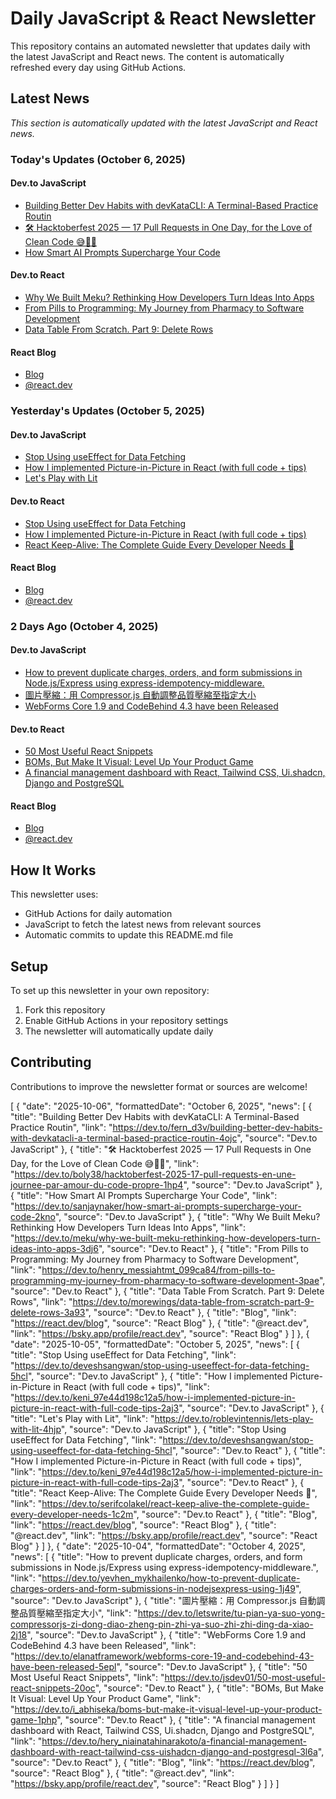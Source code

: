 # Daily JavaScript & React Newsletter

This repository contains an automated newsletter that updates daily with the latest JavaScript and React news. The content is automatically refreshed every day using GitHub Actions.

## Latest News

*This section is automatically updated with the latest JavaScript and React news.*

### Today's Updates (October 6, 2025)

#### Dev.to JavaScript

- [Building Better Dev Habits with devKataCLI: A Terminal-Based Practice Routin](https://dev.to/fern_d3v/building-better-dev-habits-with-devkatacli-a-terminal-based-practice-routin-4ojc)
- [🛠️ Hacktoberfest 2025 — 17 Pull Requests in One Day, for the Love of Clean Code 😅🤖🧠](https://dev.to/boly38/hacktoberfest-2025-17-pull-requests-en-une-journee-par-amour-du-code-propre-1hp4)
- [How Smart AI Prompts Supercharge Your Code](https://dev.to/sanjaynaker/how-smart-ai-prompts-supercharge-your-code-2kno)

#### Dev.to React

- [Why We Built Meku? Rethinking How Developers Turn Ideas Into Apps](https://dev.to/meku/why-we-built-meku-rethinking-how-developers-turn-ideas-into-apps-3dj6)
- [From Pills to Programming: My Journey from Pharmacy to Software Development](https://dev.to/henry_messiahtmt_099ca84/from-pills-to-programming-my-journey-from-pharmacy-to-software-development-3pae)
- [Data Table From Scratch. Part 9: Delete Rows](https://dev.to/morewings/data-table-from-scratch-part-9-delete-rows-3a93)

#### React Blog

- [Blog](https://react.dev/blog)
- [@react.dev](https://bsky.app/profile/react.dev)

### Yesterday's Updates (October 5, 2025)

#### Dev.to JavaScript

- [Stop Using useEffect for Data Fetching](https://dev.to/deveshsangwan/stop-using-useeffect-for-data-fetching-5hcl)
- [How I implemented Picture-in-Picture in React (with full code + tips)](https://dev.to/keni_97e44d198c12a5/how-i-implemented-picture-in-picture-in-react-with-full-code-tips-2aj3)
- [Let's Play with Lit](https://dev.to/roblevintennis/lets-play-with-lit-4hjp)

#### Dev.to React

- [Stop Using useEffect for Data Fetching](https://dev.to/deveshsangwan/stop-using-useeffect-for-data-fetching-5hcl)
- [How I implemented Picture-in-Picture in React (with full code + tips)](https://dev.to/keni_97e44d198c12a5/how-i-implemented-picture-in-picture-in-react-with-full-code-tips-2aj3)
- [React Keep-Alive: The Complete Guide Every Developer Needs 🚀](https://dev.to/serifcolakel/react-keep-alive-the-complete-guide-every-developer-needs-1c2m)

#### React Blog

- [Blog](https://react.dev/blog)
- [@react.dev](https://bsky.app/profile/react.dev)

### 2 Days Ago (October 4, 2025)

#### Dev.to JavaScript

- [How to prevent duplicate charges, orders, and form submissions in Node.js/Express using express-idempotency-middleware.](https://dev.to/yevhen_mykhailenko/how-to-prevent-duplicate-charges-orders-and-form-submissions-in-nodejsexpress-using-1j49)
- [圖片壓縮：用 Compressor.js 自動調整品質壓縮至指定大小](https://dev.to/letswrite/tu-pian-ya-suo-yong-compressorjs-zi-dong-diao-zheng-pin-zhi-ya-suo-zhi-zhi-ding-da-xiao-2j18)
- [WebForms Core 1.9 and CodeBehind 4.3 have been Released](https://dev.to/elanatframework/webforms-core-19-and-codebehind-43-have-been-released-5epl)

#### Dev.to React

- [50 Most Useful React Snippets](https://dev.to/jsdev01/50-most-useful-react-snippets-20oc)
- [BOMs, But Make It Visual: Level Up Your Product Game](https://dev.to/i_abhiseka/boms-but-make-it-visual-level-up-your-product-game-1php)
- [A financial management dashboard with React, Tailwind CSS, Ui.shadcn, Django and PostgreSQL](https://dev.to/hery_niainatahinarakoto/a-financial-management-dashboard-with-react-tailwind-css-uishadcn-django-and-postgresql-3l6a)

#### React Blog

- [Blog](https://react.dev/blog)
- [@react.dev](https://bsky.app/profile/react.dev)

## How It Works

This newsletter uses:
- GitHub Actions for daily automation
- JavaScript to fetch the latest news from relevant sources
- Automatic commits to update this README.md file

## Setup

To set up this newsletter in your own repository:

1. Fork this repository
2. Enable GitHub Actions in your repository settings
3. The newsletter will automatically update daily

## Contributing

Contributions to improve the newsletter format or sources are welcome!

<!-- NEWS_DATA_START -->
[
  {
    "date": "2025-10-06",
    "formattedDate": "October 6, 2025",
    "news": [
      {
        "title": "Building Better Dev Habits with devKataCLI: A Terminal-Based Practice Routin",
        "link": "https://dev.to/fern_d3v/building-better-dev-habits-with-devkatacli-a-terminal-based-practice-routin-4ojc",
        "source": "Dev.to JavaScript"
      },
      {
        "title": "🛠️ Hacktoberfest 2025 — 17 Pull Requests in One Day, for the Love of Clean Code 😅🤖🧠",
        "link": "https://dev.to/boly38/hacktoberfest-2025-17-pull-requests-en-une-journee-par-amour-du-code-propre-1hp4",
        "source": "Dev.to JavaScript"
      },
      {
        "title": "How Smart AI Prompts Supercharge Your Code",
        "link": "https://dev.to/sanjaynaker/how-smart-ai-prompts-supercharge-your-code-2kno",
        "source": "Dev.to JavaScript"
      },
      {
        "title": "Why We Built Meku? Rethinking How Developers Turn Ideas Into Apps",
        "link": "https://dev.to/meku/why-we-built-meku-rethinking-how-developers-turn-ideas-into-apps-3dj6",
        "source": "Dev.to React"
      },
      {
        "title": "From Pills to Programming: My Journey from Pharmacy to Software Development",
        "link": "https://dev.to/henry_messiahtmt_099ca84/from-pills-to-programming-my-journey-from-pharmacy-to-software-development-3pae",
        "source": "Dev.to React"
      },
      {
        "title": "Data Table From Scratch. Part 9: Delete Rows",
        "link": "https://dev.to/morewings/data-table-from-scratch-part-9-delete-rows-3a93",
        "source": "Dev.to React"
      },
      {
        "title": "Blog",
        "link": "https://react.dev/blog",
        "source": "React Blog"
      },
      {
        "title": "@react.dev",
        "link": "https://bsky.app/profile/react.dev",
        "source": "React Blog"
      }
    ]
  },
  {
    "date": "2025-10-05",
    "formattedDate": "October 5, 2025",
    "news": [
      {
        "title": "Stop Using useEffect for Data Fetching",
        "link": "https://dev.to/deveshsangwan/stop-using-useeffect-for-data-fetching-5hcl",
        "source": "Dev.to JavaScript"
      },
      {
        "title": "How I implemented Picture-in-Picture in React (with full code + tips)",
        "link": "https://dev.to/keni_97e44d198c12a5/how-i-implemented-picture-in-picture-in-react-with-full-code-tips-2aj3",
        "source": "Dev.to JavaScript"
      },
      {
        "title": "Let's Play with Lit",
        "link": "https://dev.to/roblevintennis/lets-play-with-lit-4hjp",
        "source": "Dev.to JavaScript"
      },
      {
        "title": "Stop Using useEffect for Data Fetching",
        "link": "https://dev.to/deveshsangwan/stop-using-useeffect-for-data-fetching-5hcl",
        "source": "Dev.to React"
      },
      {
        "title": "How I implemented Picture-in-Picture in React (with full code + tips)",
        "link": "https://dev.to/keni_97e44d198c12a5/how-i-implemented-picture-in-picture-in-react-with-full-code-tips-2aj3",
        "source": "Dev.to React"
      },
      {
        "title": "React Keep-Alive: The Complete Guide Every Developer Needs 🚀",
        "link": "https://dev.to/serifcolakel/react-keep-alive-the-complete-guide-every-developer-needs-1c2m",
        "source": "Dev.to React"
      },
      {
        "title": "Blog",
        "link": "https://react.dev/blog",
        "source": "React Blog"
      },
      {
        "title": "@react.dev",
        "link": "https://bsky.app/profile/react.dev",
        "source": "React Blog"
      }
    ]
  },
  {
    "date": "2025-10-04",
    "formattedDate": "October 4, 2025",
    "news": [
      {
        "title": "How to prevent duplicate charges, orders, and form submissions in Node.js/Express using express-idempotency-middleware.",
        "link": "https://dev.to/yevhen_mykhailenko/how-to-prevent-duplicate-charges-orders-and-form-submissions-in-nodejsexpress-using-1j49",
        "source": "Dev.to JavaScript"
      },
      {
        "title": "圖片壓縮：用 Compressor.js 自動調整品質壓縮至指定大小",
        "link": "https://dev.to/letswrite/tu-pian-ya-suo-yong-compressorjs-zi-dong-diao-zheng-pin-zhi-ya-suo-zhi-zhi-ding-da-xiao-2j18",
        "source": "Dev.to JavaScript"
      },
      {
        "title": "WebForms Core 1.9 and CodeBehind 4.3 have been Released",
        "link": "https://dev.to/elanatframework/webforms-core-19-and-codebehind-43-have-been-released-5epl",
        "source": "Dev.to JavaScript"
      },
      {
        "title": "50 Most Useful React Snippets",
        "link": "https://dev.to/jsdev01/50-most-useful-react-snippets-20oc",
        "source": "Dev.to React"
      },
      {
        "title": "BOMs, But Make It Visual: Level Up Your Product Game",
        "link": "https://dev.to/i_abhiseka/boms-but-make-it-visual-level-up-your-product-game-1php",
        "source": "Dev.to React"
      },
      {
        "title": "A financial management dashboard with React, Tailwind CSS, Ui.shadcn, Django and PostgreSQL",
        "link": "https://dev.to/hery_niainatahinarakoto/a-financial-management-dashboard-with-react-tailwind-css-uishadcn-django-and-postgresql-3l6a",
        "source": "Dev.to React"
      },
      {
        "title": "Blog",
        "link": "https://react.dev/blog",
        "source": "React Blog"
      },
      {
        "title": "@react.dev",
        "link": "https://bsky.app/profile/react.dev",
        "source": "React Blog"
      }
    ]
  }
]
<!-- NEWS_DATA_END -->
